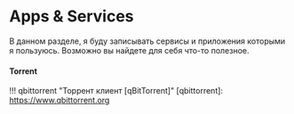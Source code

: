 # Apps & Services

В данном разделе, я буду записывать сервисы и приложения которыми я пользуюсь. Возможно вы найдете для себя что-то полезное.

#### Torrent

!!! qbittorrent "Торрент клиент [qBitTorrent]"
  [qbittorrent]: https://www.qbittorrent.org
